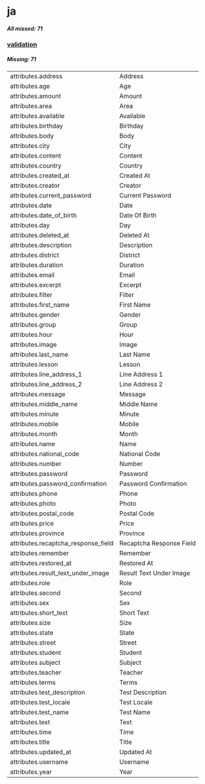 # ja

##### All missed: 71


### [validation](https://github.com/Laravel-Lang/attributes/blob/main/locales/ja/validation.php)

##### Missing: 71

<table >
<tr><td align="left" >
attributes.address
</td>
<td align="left" >
Address
</td>
</tr>
<tr><td align="left" >
attributes.age
</td>
<td align="left" >
Age
</td>
</tr>
<tr><td align="left" >
attributes.amount
</td>
<td align="left" >
Amount
</td>
</tr>
<tr><td align="left" >
attributes.area
</td>
<td align="left" >
Area
</td>
</tr>
<tr><td align="left" >
attributes.available
</td>
<td align="left" >
Available
</td>
</tr>
<tr><td align="left" >
attributes.birthday
</td>
<td align="left" >
Birthday
</td>
</tr>
<tr><td align="left" >
attributes.body
</td>
<td align="left" >
Body
</td>
</tr>
<tr><td align="left" >
attributes.city
</td>
<td align="left" >
City
</td>
</tr>
<tr><td align="left" >
attributes.content
</td>
<td align="left" >
Content
</td>
</tr>
<tr><td align="left" >
attributes.country
</td>
<td align="left" >
Country
</td>
</tr>
<tr><td align="left" >
attributes.created_at
</td>
<td align="left" >
Created At
</td>
</tr>
<tr><td align="left" >
attributes.creator
</td>
<td align="left" >
Creator
</td>
</tr>
<tr><td align="left" >
attributes.current_password
</td>
<td align="left" >
Current Password
</td>
</tr>
<tr><td align="left" >
attributes.date
</td>
<td align="left" >
Date
</td>
</tr>
<tr><td align="left" >
attributes.date_of_birth
</td>
<td align="left" >
Date Of Birth
</td>
</tr>
<tr><td align="left" >
attributes.day
</td>
<td align="left" >
Day
</td>
</tr>
<tr><td align="left" >
attributes.deleted_at
</td>
<td align="left" >
Deleted At
</td>
</tr>
<tr><td align="left" >
attributes.description
</td>
<td align="left" >
Description
</td>
</tr>
<tr><td align="left" >
attributes.district
</td>
<td align="left" >
District
</td>
</tr>
<tr><td align="left" >
attributes.duration
</td>
<td align="left" >
Duration
</td>
</tr>
<tr><td align="left" >
attributes.email
</td>
<td align="left" >
Email
</td>
</tr>
<tr><td align="left" >
attributes.excerpt
</td>
<td align="left" >
Excerpt
</td>
</tr>
<tr><td align="left" >
attributes.filter
</td>
<td align="left" >
Filter
</td>
</tr>
<tr><td align="left" >
attributes.first_name
</td>
<td align="left" >
First Name
</td>
</tr>
<tr><td align="left" >
attributes.gender
</td>
<td align="left" >
Gender
</td>
</tr>
<tr><td align="left" >
attributes.group
</td>
<td align="left" >
Group
</td>
</tr>
<tr><td align="left" >
attributes.hour
</td>
<td align="left" >
Hour
</td>
</tr>
<tr><td align="left" >
attributes.image
</td>
<td align="left" >
Image
</td>
</tr>
<tr><td align="left" >
attributes.last_name
</td>
<td align="left" >
Last Name
</td>
</tr>
<tr><td align="left" >
attributes.lesson
</td>
<td align="left" >
Lesson
</td>
</tr>
<tr><td align="left" >
attributes.line_address_1
</td>
<td align="left" >
Line Address 1
</td>
</tr>
<tr><td align="left" >
attributes.line_address_2
</td>
<td align="left" >
Line Address 2
</td>
</tr>
<tr><td align="left" >
attributes.message
</td>
<td align="left" >
Message
</td>
</tr>
<tr><td align="left" >
attributes.middle_name
</td>
<td align="left" >
Middle Name
</td>
</tr>
<tr><td align="left" >
attributes.minute
</td>
<td align="left" >
Minute
</td>
</tr>
<tr><td align="left" >
attributes.mobile
</td>
<td align="left" >
Mobile
</td>
</tr>
<tr><td align="left" >
attributes.month
</td>
<td align="left" >
Month
</td>
</tr>
<tr><td align="left" >
attributes.name
</td>
<td align="left" >
Name
</td>
</tr>
<tr><td align="left" >
attributes.national_code
</td>
<td align="left" >
National Code
</td>
</tr>
<tr><td align="left" >
attributes.number
</td>
<td align="left" >
Number
</td>
</tr>
<tr><td align="left" >
attributes.password
</td>
<td align="left" >
Password
</td>
</tr>
<tr><td align="left" >
attributes.password_confirmation
</td>
<td align="left" >
Password Confirmation
</td>
</tr>
<tr><td align="left" >
attributes.phone
</td>
<td align="left" >
Phone
</td>
</tr>
<tr><td align="left" >
attributes.photo
</td>
<td align="left" >
Photo
</td>
</tr>
<tr><td align="left" >
attributes.postal_code
</td>
<td align="left" >
Postal Code
</td>
</tr>
<tr><td align="left" >
attributes.price
</td>
<td align="left" >
Price
</td>
</tr>
<tr><td align="left" >
attributes.province
</td>
<td align="left" >
Province
</td>
</tr>
<tr><td align="left" >
attributes.recaptcha_response_field
</td>
<td align="left" >
Recaptcha Response Field
</td>
</tr>
<tr><td align="left" >
attributes.remember
</td>
<td align="left" >
Remember
</td>
</tr>
<tr><td align="left" >
attributes.restored_at
</td>
<td align="left" >
Restored At
</td>
</tr>
<tr><td align="left" >
attributes.result_text_under_image
</td>
<td align="left" >
Result Text Under Image
</td>
</tr>
<tr><td align="left" >
attributes.role
</td>
<td align="left" >
Role
</td>
</tr>
<tr><td align="left" >
attributes.second
</td>
<td align="left" >
Second
</td>
</tr>
<tr><td align="left" >
attributes.sex
</td>
<td align="left" >
Sex
</td>
</tr>
<tr><td align="left" >
attributes.short_text
</td>
<td align="left" >
Short Text
</td>
</tr>
<tr><td align="left" >
attributes.size
</td>
<td align="left" >
Size
</td>
</tr>
<tr><td align="left" >
attributes.state
</td>
<td align="left" >
State
</td>
</tr>
<tr><td align="left" >
attributes.street
</td>
<td align="left" >
Street
</td>
</tr>
<tr><td align="left" >
attributes.student
</td>
<td align="left" >
Student
</td>
</tr>
<tr><td align="left" >
attributes.subject
</td>
<td align="left" >
Subject
</td>
</tr>
<tr><td align="left" >
attributes.teacher
</td>
<td align="left" >
Teacher
</td>
</tr>
<tr><td align="left" >
attributes.terms
</td>
<td align="left" >
Terms
</td>
</tr>
<tr><td align="left" >
attributes.test_description
</td>
<td align="left" >
Test Description
</td>
</tr>
<tr><td align="left" >
attributes.test_locale
</td>
<td align="left" >
Test Locale
</td>
</tr>
<tr><td align="left" >
attributes.test_name
</td>
<td align="left" >
Test Name
</td>
</tr>
<tr><td align="left" >
attributes.text
</td>
<td align="left" >
Text
</td>
</tr>
<tr><td align="left" >
attributes.time
</td>
<td align="left" >
Time
</td>
</tr>
<tr><td align="left" >
attributes.title
</td>
<td align="left" >
Title
</td>
</tr>
<tr><td align="left" >
attributes.updated_at
</td>
<td align="left" >
Updated At
</td>
</tr>
<tr><td align="left" >
attributes.username
</td>
<td align="left" >
Username
</td>
</tr>
<tr><td align="left" >
attributes.year
</td>
<td align="left" >
Year
</td>
</tr>

</table>


